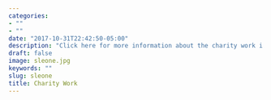 ```yaml
---
categories:
- ""
- ""
date: "2017-10-31T22:42:50-05:00"
description: "Click here for more information about the charity work i have done/do"
draft: false
image: sleone.jpg
keywords: ""
slug: sleone
title: Charity Work
---
```




